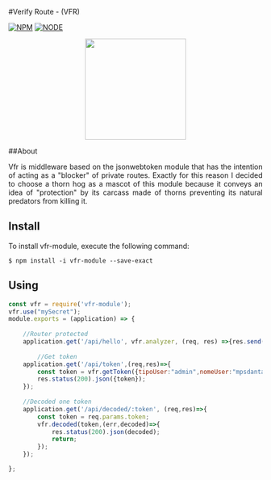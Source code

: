 #Verify Route - (VFR)

[![NPM](https://img.shields.io/badge/npm-v5.6.0-blue.svg?style=for-the-badge)](https://www.npmjs.com/) 
[![NODE](https://img.shields.io/badge/node-v9.0.0-blue.svg?style=for-the-badge)](https://nodejs.org/en//)

<p align="center"> 
 <img width="200px;" src="https://image.ibb.co/gVT7dc/68747470733a2f2f63646e2e706978616261792e636f6d2f70686f746f2f323031342f30342f30332f31302f30392f6865646765686f672d3330393935385f3634302e706e67.png">
</p>


##About
 
<div style="text-align: justify"> 
Vfr is middleware based on the jsonwebtoken module that has the intention of acting as a "blocker" of private routes. Exactly for this reason I decided to choose a thorn hog as a mascot of this module because it conveys an idea of "protection" by its carcass made of thorns preventing its natural predators from killing it.
</div>

## Install

To install vfr-module, execute the following command:

`$ npm install -i vfr-module --save-exact`

## Using

```js
const vfr = require('vfr-module');
vfr.use("mySecret");
module.exports = (application) => {
	
	//Router protected	
	application.get('/api/hello', vfr.analyzer, (req, res) =>{res.send('Hello');});	
	
        //Get token
	application.get('/api/token',(req,res)=>{
		const token = vfr.getToken({tipoUser:"admin",nomeUser:"mpsdantas"},36);
		res.status(200).json({token});
	});
	
	//Decoded one token
	application.get('/api/decoded/:token', (req,res)=>{
		const token = req.params.token;
		vfr.decoded(token,(err,decoded)=>{
			res.status(200).json(decoded);
			return;
		});	
	});

};
```

